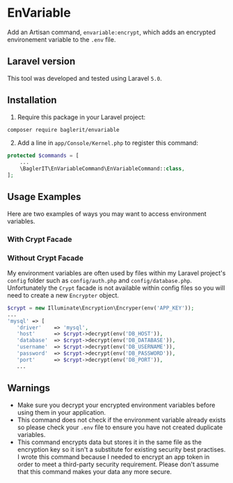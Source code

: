 # EnVariable
Add an Artisan command, <code>envariable:encrypt</code>, which adds an encrypted environement variable to the <code>.env</code> file.

## Laravel version
This tool was developed and tested using Laravel <code>5.0</code>.

## Installation
1. Require this package in your Laravel project:

```bash
composer require baglerit/envariable
```

2. Add a line in <code>app/Console/Kernel.php</code> to register this command:

```php
protected $commands = [   
    ...   
    \BaglerIT\EnVariableCommand\EnVariableCommand::class,   
];
```

## Usage Examples
Here are two examples of ways you may want to access environment variables.

### With Crypt Facade


### Without Crypt Facade
My environment variables are often used by files within my Laravel project's <code>config</code> folder such as 
<code>config/auth.php</code> and <code>config/database.php</code>. Unfortunately the <code>Crypt</code> facade is not available
within config files so you will need to create a new <code>Encrypter</code> object.

```php
$crypt = new Illuminate\Encryption\Encryper(env('APP_KEY'));
...
'mysql' => [
   'driver'    => 'mysql',
   'host'      => $crypt->decrypt(env('DB_HOST')),
   'database'  => $crypt->decrypt(env('DB_DATABASE')),
   'username'  => $crypt->decrypt(env('DB_USERNAME')),
   'password'  => $crypt->decrypt(env('DB_PASSWORD')),
   'port'      => $crypt->decrypt(env('DB_PORT')),
   ...
```

## Warnings
* Make sure you decrypt your encrypted environment variables before using them in your application.
* This command does not check if the environment variable already exists so please check your <code>.env</code> file to ensure you 
have not created duplicate variables.
* This command encrypts data but stores it in the same file as the encryption key so it isn't a substitute for existing 
security best practises. I wrote this command because I needed to encrypt an app token in order to meet a third-party 
security requirement. Please don't assume that this command makes your data any more secure.